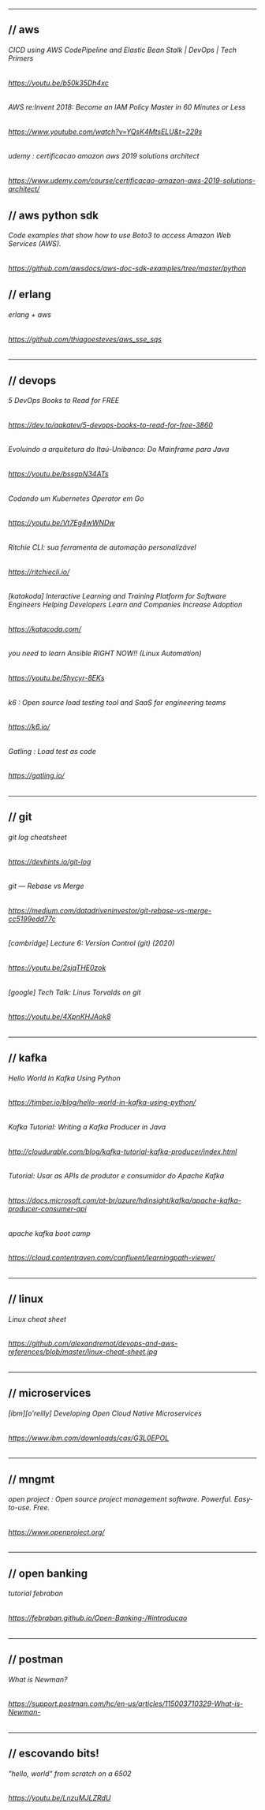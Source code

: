 
---

## // aws<br>

###### CICD using AWS CodePipeline and Elastic Bean Stalk | DevOps | Tech Primers<br>
###### https://youtu.be/b50k35Dh4xc

###### AWS re:Invent 2018: Become an IAM Policy Master in 60 Minutes or Less<br>
###### https://www.youtube.com/watch?v=YQsK4MtsELU&t=229s


###### udemy : certificacao amazon aws 2019 solutions architect
###### https://www.udemy.com/course/certificacao-amazon-aws-2019-solutions-architect/

## // aws python sdk<br>

###### Code examples that show how to use Boto3 to access Amazon Web Services (AWS).
###### https://github.com/awsdocs/aws-doc-sdk-examples/tree/master/python


## // erlang<br>

###### erlang + aws
###### https://github.com/thiagoesteves/aws_sse_sqs

---

## // devops<br>

###### 5 DevOps Books to Read for FREE
###### https://dev.to/aakatev/5-devops-books-to-read-for-free-3860


###### Evoluindo a arquitetura do Itaú-Unibanco: Do Mainframe para Java
###### https://youtu.be/bssgpN34ATs


###### Codando um Kubernetes Operator em Go
###### https://youtu.be/Vt7Eg4wWNDw


###### Ritchie CLI: sua ferramenta de automação personalizável
###### https://ritchiecli.io/


###### [katakoda] Interactive Learning and Training Platform for Software Engineers Helping Developers Learn and Companies Increase Adoption<br>
###### https://katacoda.com/


###### you need to learn Ansible RIGHT NOW!! (Linux Automation)
###### https://youtu.be/5hycyr-8EKs


###### k6 : Open source load testing tool and SaaS for engineering teams
###### https://k6.io/


###### Gatling : Load test as code
###### https://gatling.io/
---

## // git<br>

###### git log cheatsheet
###### https://devhints.io/git-log

###### git — Rebase vs Merge
###### https://medium.com/datadriveninvestor/git-rebase-vs-merge-cc5199edd77c

###### [cambridge] Lecture 6: Version Control (git) (2020)
###### https://youtu.be/2sjqTHE0zok


###### [google] Tech Talk: Linus Torvalds on git
###### https://youtu.be/4XpnKHJAok8

---

## // kafka<br>

###### Hello World In Kafka Using Python
###### https://timber.io/blog/hello-world-in-kafka-using-python/


###### Kafka Tutorial: Writing a Kafka Producer in Java
###### http://cloudurable.com/blog/kafka-tutorial-kafka-producer/index.html


###### Tutorial: Usar as APIs de produtor e consumidor do Apache Kafka
###### https://docs.microsoft.com/pt-br/azure/hdinsight/kafka/apache-kafka-producer-consumer-api


###### apache kafka boot camp
###### https://cloud.contentraven.com/confluent/learningpath-viewer/
---


## // linux

###### Linux cheat sheet
###### https://github.com/alexandremot/devops-and-aws-references/blob/master/linux-cheat-sheet.jpg
---

## // microservices

###### [ibm][o'reilly] Developing Open Cloud Native Microservices
###### https://www.ibm.com/downloads/cas/G3L0EPOL

---

## // mngmt

###### open project : Open source project management software. Powerful. Easy-to-use. Free.
###### https://www.openproject.org/

---

## // open banking

###### tutorial febraban
###### https://febraban.github.io/Open-Banking-/#introducao
---

## // postman

###### What is Newman?
###### https://support.postman.com/hc/en-us/articles/115003710329-What-is-Newman-
---

## // escovando bits!

###### "hello, world" from scratch on a 6502
###### https://youtu.be/LnzuMJLZRdU
